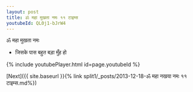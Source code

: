 ```yaml
---
layout: post
title: ॐ महा मुखता नमः ११ टाइम्स
youtubeId: QL0j1-bJrW4
---
```

 
 
 ॐ महा मुखता नमः  
 
 -  जिसके पास बहुत बड़ा मुँह हो 
 
  
 
  
 
 
 
 
 
 


{% include youtubePlayer.html id=page.youtubeId %}
 
[Next]({{ site.baseurl }}{% link  split1/_posts/2013-12-18-ॐ महा नखया नमः ११ टाइम्स.md%})
 
